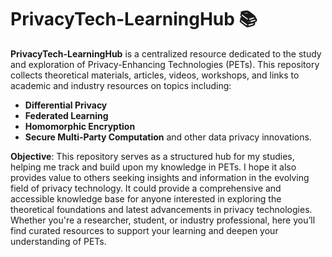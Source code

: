 # PrivacyTech-LearningHub 📚
**PrivacyTech-LearningHub** is a centralized resource dedicated to the study and exploration of Privacy-Enhancing Technologies (PETs). 
This repository collects theoretical materials, articles, videos, workshops, and links to academic and industry resources on topics including:
- **Differential Privacy**
- **Federated Learning**
- **Homomorphic Encryption**
- **Secure Multi-Party Computation**
and other data privacy innovations.

**Objective**: This repository serves as a structured hub for my studies, helping me track and build upon my knowledge in PETs. 
I hope it also provides value to others seeking insights and information in the evolving field of privacy technology. 
It could provide a comprehensive and accessible knowledge base for anyone interested in exploring the theoretical foundations and latest advancements in privacy technologies. 
Whether you're a researcher, student, or industry professional, here you’ll find curated resources to support your learning and deepen your understanding of PETs.
